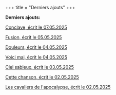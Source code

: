 +++
title = "Derniers ajouts"
+++

**Derniers ajouts:**

[Conclave, écrit le 07.05.2025](./seasons/26_vingt_sixieme_saison/conclave/)

[Fusion, écrit le 05.05.2025](./seasons/26_vingt_sixieme_saison/fusion/)

[Douleurs, écrit le 04.05.2025](./seasons/26_vingt_sixieme_saison/douleurs/)

[Voici mai, écrit le 04.05.2025](./seasons/26_vingt_sixieme_saison/voici_mai/)

[Ciel sableux, écrit le 03.05.2025](./seasons/26_vingt_sixieme_saison/ciel_sableux/)

[Cette chanson, écrit le 02.05.2025](./seasons/26_vingt_sixieme_saison/cette_chanson/)

[Les cavaliers de l'apocalypse, écrit le 02.05.2025](./seasons/26_vingt_sixieme_saison/les_cavaliers_de_l_apocalypse/)
